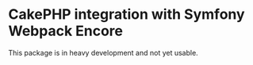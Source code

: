 # CakePHP integration with Symfony Webpack Encore

This package is in heavy development and not yet usable.